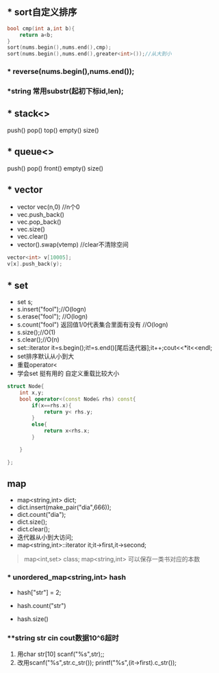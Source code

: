 ## * sort自定义排序
```cpp
bool cmp(int a,int b){
    return a<b;
}
sort(nums.begin(),nums.end(),cmp);
sort(nums.begin(),nums.end(),greater<int>());//从大到小
```


### * reverse(nums.begin(),nums.end());

### *string 常用substr(起初下标id,len);



## * stack<> 

push() pop() top() empty() size()

## * queue<> 
push() pop() front() empty() size()
## * vector
* vector<int> vec(n,0) //n个0 
* vec.push_back()
* vec.pop_back()
* vec.size()
* vec.clear()
* vector<int>().swap(vtemp) //clear不清除空间
```cpp
vector<int> v[10005];
v[x].push_back(y);
```

## * set
* set<string> s;
* s.insert("fool");//O(logn)
* s.erase("fool"); //O(logn)
* s.count("fool") 返回值1/0代表集合里面有没有 //O(logn)
* s.size();//O(1)
* s.clear();//O(n)
* set<string>::iterator it=s.begin();it!=s.end()[尾后迭代器];it++;cout<<*it<<endl;
* set排序默认从小到大
* 重载operator<
* 学会set<people> 挺有用的 自定义重载比较大小
```cpp
struct Node{
	int x,y;
	bool operator<(const Node& rhs) const{
		if(x==rhs.x){
			return y< rhs.y;
		}
		else{
			return x<rhs.x;
		}

	}
	
};
```
## map
* map<string,int> dict;
* dict.insert(make_pair("dia",666));
* dict.count("dia");
* dict.size();
* dict.clear();
* 迭代器从小到大访问;
* map<string,int>::iterator it;it->first,it->second;

> map<int,set<string>> class;
> map<string,int> 可以保存一类书对应的本数



### * unordered_map<string,int> hash

* hash["str"] = 2;

* hash.count("str")

* hash.size()

  

### **string str cin cout数据10^6超时
1. 用char str[10] scanf("%s",str);;
2. 改用scanf("%s",str.c_str()); printf("%s",(it->first).c_str());

